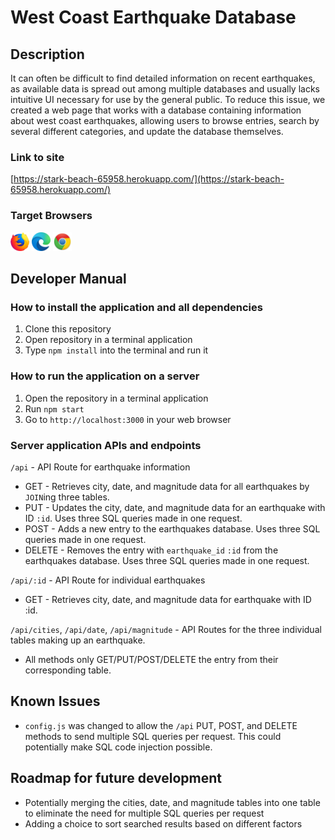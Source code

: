 # West Coast Earthquake Database

## Description
It can often be difficult to find detailed information on recent earthquakes, as available data is spread out among multiple databases and usually lacks intuitive UI necessary for use by the general public. To reduce this issue, we created a web page that works with a database containing information about west coast earthquakes, allowing users to browse entries, search by several different categories, and update the database themselves.

### Link to site
[https://stark-beach-65958.herokuapp.com/](https://stark-beach-65958.herokuapp.com/)

### Target Browsers
<p float="left">
    <img src="/images/firefox-logo-small.png" width="30" height="30" />
    <img src="/images/Microsoft_Edge_logo_(2019).svg.png" width="30" height="30" />
    <img src="/images/Google_Chrome_icon_(2011).png" width="30" height="30" />
</p>

## Developer Manual
### How to install the application and all dependencies
1. Clone this repository
2. Open repository in a terminal application
3. Type ```npm install``` into the terminal and run it

### How to run the application on a server
1. Open the repository in a terminal application
2. Run ```npm start```
3. Go to ```http://localhost:3000``` in your web browser

### Server application APIs and endpoints
```/api``` - API Route for earthquake information
* GET - Retrieves city, date, and magnitude data for all earthquakes by ```JOIN```ing three tables.
* PUT - Updates the city, date, and magnitude data for an earthquake with ID ```:id```. Uses three SQL queries made in one request.
* POST - Adds a new entry to the earthquakes database. Uses three SQL queries made in one request.
* DELETE - Removes the entry with ```earthquake_id``` ```:id``` from the earthquakes database. Uses three SQL queries made in one request.

```/api/:id``` - API Route for individual earthquakes
* GET - Retrieves city, date, and magnitude data for earthquake with ID :id.

```/api/cities```, ```/api/date```, ```/api/magnitude``` - API Routes for the three individual tables making up an earthquake. 
* All methods only GET/PUT/POST/DELETE the entry from their corresponding table.

## Known Issues
* ```config.js``` was changed to allow the ```/api``` PUT, POST, and DELETE methods to send multiple SQL queries per request. This could potentially make SQL code injection possible.

## Roadmap for future development
* Potentially merging the cities, date, and magnitude tables into one table to eliminate the need for multiple SQL queries per request
* Adding a choice to sort searched results based on different factors